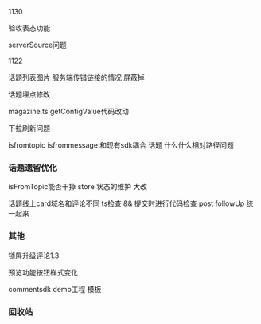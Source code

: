 
1130

验收表态功能

serverSource问题


1122

话题列表图片 服务端传错链接的情况 屏蔽掉

话题埋点修改

magazine.ts getConfigValue代码改动

下拉刷新问题


isfromtopic isfrommessage  和现有sdk耦合
话题 什么什么相对路径问题


### 话题遗留优化
isFromTopic能否干掉
store 状态的维护 大改

话题线上card域名和评论不同
ts检查 && 提交时进行代码检查
post followUp 统一起来


### 其他


锁屏升级评论1.3

预览功能按钮样式变化



commentsdk demo工程 模板


### 回收站
<!-- styleType 问题 1.5- > 1.4 -->

<!-- 增加三方id -->

<!-- 点赞埋点 -->

<!-- 哥伦布拆解 -->

<!-- query频繁查询公告 -->

<!-- 禁评公告样式 -->

<!-- 首刷显示正在加载回复 -->

<!-- source datasource  修正 -->

<!-- 网易文章是否还需用resourceId作docId -->


<!-- getSource 合并 utils && api && contactNative -->

<!-- 内容详情页评论功能 -->

<!-- 切换tab 加jsapi 作埋点用 -->

<!-- 发评后数目没有同步到话题 -->

<!-- 点赞同步 -->


<!-- 跟帖缺少点赞按钮 -->

<!-- 线上 feedsession穿了30009 timeout -->

<!-- 夜间模式话题tag颜色 -->

<!-- 本话题下tag点击不跳转 -->

<!-- 公告 间距 -->


<!-- 还机器

写表态的方案设计 -->

<!-- 还机申请 -->

<!-- 哥伦布拆解 -->

<!-- 视觉修改 锁屏二级页 -->

<!-- 预览功能 -->

<!-- 预览支持中文 -->

<!-- 公告埋点 -->

<!-- 二级页面提示错误 -->

<!-- 点赞同步异常 -->

<!-- 黑色 -->

<!-- h5 加xlog日志
https://doc.myoas.com/pages/viewpage.action?pageId=94512023 -->

<!-- 话题 videoUrl问题 -->


<!-- 展开文章 底bar状态异常收起 -->

<!-- 广播收发名字不一致 -->


<!-- 话题发布CF链接
https://doc.myoas.com/pages/viewpage.action?pageId=528717645 -->

<!-- 话题正式环境 切换tab保持状态问题 -->



<!-- 二级页面评论同步至一级页面 -->

<!-- 文章不锚评 评论区锚评 -->

<!-- 暗色模式闪白 -->

<!-- 缓存 查询审核状态 source丢失 -->
<!-- 缓存 回复缓存不生效 -->
<!-- 取消点赞取消不了 -->
<!-- 回复内容样式有问题 -->

<!-- 点赞消息进去显示没点赞 -->

<!-- 文章页点话题入口没反应 -->

<!-- getSubReplyList 接口偶先失败 -->

<!-- 消息发版 -->

<!-- browser_cms 走前端发布流程
https://doc.myoas.com/pages/viewpage.action?pageId=525692137 用模板创建文档 抄写 -->

<!-- 浏览器两个bug -->

<!-- 分离两个分支 -->

<!-- comment-common-view  topicUpdate分支与dev/1.3合并 -->

<!-- browser_cms 向release分支合并 -->


<!-- commentStatus 网易新闻 -->


<!-- 消息 -->

<!-- card 显示 -->

<!-- 公告需求发拼接规则 -->


<!-- bizplatform 正式环境配置 -->


<!-- 向下离开评论区后 要隐藏发布器 -->

<!-- 空页面样式  加载失败 加载中 已经做完  有遗留 -->


<!-- 评论页拼接规则 -->

<!-- browser_cms 拉取纯净分支 -->

<!-- browser_cms 代码修改  跳转方法 目前跳转后无法正常回复 -->


<!-- 消息打通 -->

<!-- comment-common-view 代码回归
topic-common-view 代码回归 -->

<!--
biz-platform 代码回归  打包去掉 --combine  云平台 去掉combine
biz-platform 查看是否 -->

<!-- 根据topicId拉列表 -->

<!-- 更新文档 -->

<!-- 发新的url规则 -->

<!-- bId有就带 -->

<!-- 公告功能做完后 要合入1.3 -->


<!-- buildoption name  字段    comment-common-view  fileKey -->

<!-- isFollow -> iF
fromFollow -> rF
followId -> fId
curTopicId -> cTId
topicId -> tId
docTitle -> dTt
新: bId -->

<!-- 对跟帖的评论进行回复 缺少followId和topicTitle -->



<!-- ### topicCard 加限制 6个 -->

<!-- ### 详情页加载更多时 闪白 -->


<!-- # 消息 开发 -->

<!-- # 评论服务迁移 -->


<!-- # tab切换 keep-alive不生效 -->

<!-- # tab切换内容有间隙 空格问题 -->

<!-- # 点赞闪动 -->

<!-- # 跟帖内容换行 -->

<!-- # 话题详情页评论数同步 -->

<!-- # 列表UI 加载全部跟帖 距离 -->

<!-- # 详情页 图片 给兜底颜色 -->

<!-- # 最大号字体时 异常 -->

<!-- # 获取文章评论失败 二级页 -->

<!-- # 夜间模式 > 丢失 -->
